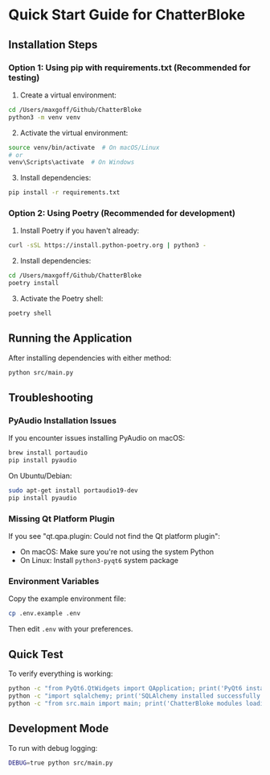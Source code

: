 # Quick Start Guide for ChatterBloke

## Installation Steps

### Option 1: Using pip with requirements.txt (Recommended for testing)

1. Create a virtual environment:
```bash
cd /Users/maxgoff/Github/ChatterBloke
python3 -m venv venv
```

2. Activate the virtual environment:
```bash
source venv/bin/activate  # On macOS/Linux
# or
venv\Scripts\activate  # On Windows
```

3. Install dependencies:
```bash
pip install -r requirements.txt
```

### Option 2: Using Poetry (Recommended for development)

1. Install Poetry if you haven't already:
```bash
curl -sSL https://install.python-poetry.org | python3 -
```

2. Install dependencies:
```bash
cd /Users/maxgoff/Github/ChatterBloke
poetry install
```

3. Activate the Poetry shell:
```bash
poetry shell
```

## Running the Application

After installing dependencies with either method:

```bash
python src/main.py
```

## Troubleshooting

### PyAudio Installation Issues

If you encounter issues installing PyAudio on macOS:
```bash
brew install portaudio
pip install pyaudio
```

On Ubuntu/Debian:
```bash
sudo apt-get install portaudio19-dev
pip install pyaudio
```

### Missing Qt Platform Plugin

If you see "qt.qpa.plugin: Could not find the Qt platform plugin":
- On macOS: Make sure you're not using the system Python
- On Linux: Install `python3-pyqt6` system package

### Environment Variables

Copy the example environment file:
```bash
cp .env.example .env
```

Then edit `.env` with your preferences.

## Quick Test

To verify everything is working:
```bash
python -c "from PyQt6.QtWidgets import QApplication; print('PyQt6 installed successfully')"
python -c "import sqlalchemy; print('SQLAlchemy installed successfully')"
python -c "from src.main import main; print('ChatterBloke modules loading correctly')"
```

## Development Mode

To run with debug logging:
```bash
DEBUG=true python src/main.py
```